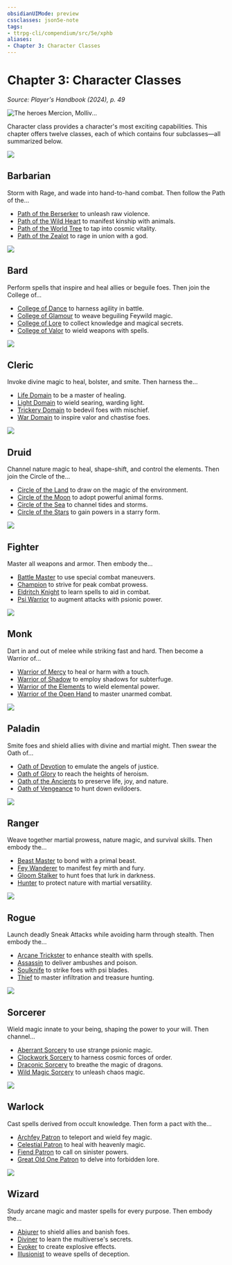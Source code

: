```yaml
---
obsidianUIMode: preview
cssclasses: json5e-note
tags:
- ttrpg-cli/compendium/src/5e/xphb
aliases:
- Chapter 3: Character Classes
---
```

# Chapter 3: Character Classes
*Source: Player's Handbook (2024), p. 49* 

![The heroes Mercion, Molliv...](book/XPHB/025-03-050.opening-art.webp#center "The heroes Mercion, Molliver, Strongheart, and Ringlerun protect a portal to another plane from diabolical invaders")

Character class provides a character's most exciting capabilities. This chapter offers twelve classes, each of which contains four subclasses—all summarized below.

![](book/XPHB/026-03-002.barbarian-symbol.webp#center)

## Barbarian

Storm with Rage, and wade into hand-to-hand combat. Then follow the Path of the...

- [Path of the Berserker](/3-Mechanics/CLI/classes/barbarian-xphb-path-of-the-berserker-xphb.md) to unleash raw violence.  
- [Path of the Wild Heart](/3-Mechanics/CLI/classes/barbarian-xphb-path-of-the-wild-heart-xphb.md) to manifest kinship with animals.  
- [Path of the World Tree](/3-Mechanics/CLI/classes/barbarian-xphb-path-of-the-world-tree-xphb.md) to tap into cosmic vitality.  
- [Path of the Zealot](/3-Mechanics/CLI/classes/barbarian-xphb-path-of-the-zealot-xphb.md) to rage in union with a god.  

![](book/XPHB/027-03-003.bard-symbol.webp#center)

## Bard

Perform spells that inspire and heal allies or beguile foes. Then join the College of...

- [College of Dance](/3-Mechanics/CLI/classes/bard-xphb-college-of-dance-xphb.md) to harness agility in battle.  
- [College of Glamour](/3-Mechanics/CLI/classes/bard-xphb-college-of-glamour-xphb.md) to weave beguiling Feywild magic.  
- [College of Lore](/3-Mechanics/CLI/classes/bard-xphb-college-of-lore-xphb.md) to collect knowledge and magical secrets.  
- [College of Valor](/3-Mechanics/CLI/classes/bard-xphb-college-of-valor-xphb.md) to wield weapons with spells.  

![](book/XPHB/028-03-004.cleric-symbol.webp#center)

## Cleric

Invoke divine magic to heal, bolster, and smite. Then harness the...

- [Life Domain](/3-Mechanics/CLI/classes/cleric-xphb-life-domain-xphb.md) to be a master of healing.  
- [Light Domain](/3-Mechanics/CLI/classes/cleric-xphb-light-domain-xphb.md) to wield searing, warding light.  
- [Trickery Domain](/3-Mechanics/CLI/classes/cleric-xphb-trickery-domain-xphb.md) to bedevil foes with mischief.  
- [War Domain](/3-Mechanics/CLI/classes/cleric-xphb-war-domain-xphb.md) to inspire valor and chastise foes.  

![](book/XPHB/029-03-005.druid-symbol.webp#center)

## Druid

Channel nature magic to heal, shape-shift, and control the elements. Then join the Circle of the...

- [Circle of the Land](/3-Mechanics/CLI/classes/druid-xphb-circle-of-the-land-xphb.md) to draw on the magic of the environment.  
- [Circle of the Moon](/3-Mechanics/CLI/classes/druid-xphb-circle-of-the-moon-xphb.md) to adopt powerful animal forms.  
- [Circle of the Sea](/3-Mechanics/CLI/classes/druid-xphb-circle-of-the-sea-xphb.md) to channel tides and storms.  
- [Circle of the Stars](/3-Mechanics/CLI/classes/druid-xphb-circle-of-the-stars-xphb.md) to gain powers in a starry form.  

![](book/XPHB/030-03-006.fighter-symbol.webp#center)

## Fighter

Master all weapons and armor. Then embody the...

- [Battle Master](/3-Mechanics/CLI/classes/fighter-xphb-battle-master-xphb.md) to use special combat maneuvers.  
- [Champion](/3-Mechanics/CLI/classes/fighter-xphb-champion-xphb.md) to strive for peak combat prowess.  
- [Eldritch Knight](/3-Mechanics/CLI/classes/fighter-xphb-eldritch-knight-xphb.md) to learn spells to aid in combat.  
- [Psi Warrior](/3-Mechanics/CLI/classes/fighter-xphb-psi-warrior-xphb.md) to augment attacks with psionic power.  

![](book/XPHB/031-03-007.monk-symbol.webp#center)

## Monk

Dart in and out of melee while striking fast and hard. Then become a Warrior of...

- [Warrior of Mercy](/3-Mechanics/CLI/classes/monk-xphb-warrior-of-mercy-xphb.md) to heal or harm with a touch.  
- [Warrior of Shadow](/3-Mechanics/CLI/classes/monk-xphb-warrior-of-shadow-xphb.md) to employ shadows for subterfuge.  
- [Warrior of the Elements](/3-Mechanics/CLI/classes/monk-xphb-warrior-of-the-elements-xphb.md) to wield elemental power.  
- [Warrior of the Open Hand](/3-Mechanics/CLI/classes/monk-xphb-warrior-of-the-open-hand-xphb.md) to master unarmed combat.  

![](book/XPHB/032-03-008.paladin-symbol.webp#center)

## Paladin

Smite foes and shield allies with divine and martial might. Then swear the Oath of...

- [Oath of Devotion](/3-Mechanics/CLI/classes/paladin-xphb-oath-of-devotion-xphb.md) to emulate the angels of justice.  
- [Oath of Glory](/3-Mechanics/CLI/classes/paladin-xphb-oath-of-glory-xphb.md) to reach the heights of heroism.  
- [Oath of the Ancients](/3-Mechanics/CLI/classes/paladin-xphb-oath-of-the-ancients-xphb.md) to preserve life, joy, and nature.  
- [Oath of Vengeance](/3-Mechanics/CLI/classes/paladin-xphb-oath-of-vengeance-xphb.md) to hunt down evildoers.  

![](book/XPHB/033-03-009.ranger-symbol.webp#center)

## Ranger

Weave together martial prowess, nature magic, and survival skills. Then embody the...

- [Beast Master](/3-Mechanics/CLI/classes/ranger-xphb-beast-master-xphb.md) to bond with a primal beast.  
- [Fey Wanderer](/3-Mechanics/CLI/classes/ranger-xphb-fey-wanderer-xphb.md) to manifest fey mirth and fury.  
- [Gloom Stalker](/3-Mechanics/CLI/classes/ranger-xphb-gloom-stalker-xphb.md) to hunt foes that lurk in darkness.  
- [Hunter](/3-Mechanics/CLI/classes/ranger-xphb-hunter-xphb.md) to protect nature with martial versatility.  

![](book/XPHB/034-03-010.rogue-symbol.webp#center)

## Rogue

Launch deadly Sneak Attacks while avoiding harm through stealth. Then embody the...

- [Arcane Trickster](/3-Mechanics/CLI/classes/rogue-xphb-arcane-trickster-xphb.md) to enhance stealth with spells.  
- [Assassin](/3-Mechanics/CLI/classes/rogue-xphb-assassin-xphb.md) to deliver ambushes and poison.  
- [Soulknife](/3-Mechanics/CLI/classes/rogue-xphb-soulknife-xphb.md) to strike foes with psi blades.  
- [Thief](/3-Mechanics/CLI/classes/rogue-xphb-thief-xphb.md) to master infiltration and treasure hunting.  

![](book/XPHB/035-03-011.sorcerer-symbol.webp#center)

## Sorcerer

Wield magic innate to your being, shaping the power to your will. Then channel...

- [Aberrant Sorcery](/3-Mechanics/CLI/classes/sorcerer-xphb-aberrant-sorcery-xphb.md) to use strange psionic magic.  
- [Clockwork Sorcery](/3-Mechanics/CLI/classes/sorcerer-xphb-clockwork-sorcery-xphb.md) to harness cosmic forces of order.  
- [Draconic Sorcery](/3-Mechanics/CLI/classes/sorcerer-xphb-draconic-sorcery-xphb.md) to breathe the magic of dragons.  
- [Wild Magic Sorcery](/3-Mechanics/CLI/classes/sorcerer-xphb-wild-magic-sorcery-xphb.md) to unleash chaos magic.  

![](book/XPHB/036-03-012.warlock-symbol.webp#center)

## Warlock

Cast spells derived from occult knowledge. Then form a pact with the...

- [Archfey Patron](/3-Mechanics/CLI/classes/warlock-xphb-archfey-patron-xphb.md) to teleport and wield fey magic.  
- [Celestial Patron](/3-Mechanics/CLI/classes/warlock-xphb-celestial-patron-xphb.md) to heal with heavenly magic.  
- [Fiend Patron](/3-Mechanics/CLI/classes/warlock-xphb-fiend-patron-xphb.md) to call on sinister powers.  
- [Great Old One Patron](/3-Mechanics/CLI/classes/warlock-xphb-great-old-one-patron-xphb.md) to delve into forbidden lore.  

![](book/XPHB/037-03-013.wizard-symbol.webp#center)

## Wizard

Study arcane magic and master spells for every purpose. Then embody the...

- [Abjurer](/3-Mechanics/CLI/classes/wizard-xphb-abjurer-xphb.md) to shield allies and banish foes.  
- [Diviner](/3-Mechanics/CLI/classes/wizard-xphb-diviner-xphb.md) to learn the multiverse's secrets.  
- [Evoker](/3-Mechanics/CLI/classes/wizard-xphb-evoker-xphb.md) to create explosive effects.  
- [Illusionist](/3-Mechanics/CLI/classes/wizard-xphb-illusionist-xphb.md) to weave spells of deception.